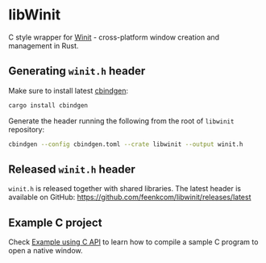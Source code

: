# libWinit
C style wrapper for [Winit](https://github.com/rust-windowing/winit/) - cross-platform window creation and management in Rust.

## Generating `winit.h` header

Make sure to install latest [cbindgen](https://github.com/eqrion/cbindgen):
```bash
cargo install cbindgen
```

Generate the header running the following from the root of `libwinit` repository:
```bash
cbindgen --config cbindgen.toml --crate libwinit --output winit.h
```

## Released `winit.h` header
`winit.h` is released together with shared libraries.
The latest header is available on GitHub: https://github.com/feenkcom/libwinit/releases/latest

## Example C project
Check [Example using C API](https://github.com/feenkcom/libwinit/blob/main/examples/c-api/README.md) to learn how to compile a sample C program to open a native window.